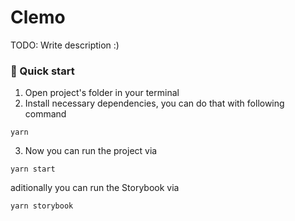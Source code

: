 # Clemo

TODO: Write description :)

### 🚀 Quick start

1. Open project's folder in your terminal
2. Install necessary dependencies, you can do that with following command

```ssh
yarn
```

3. Now you can run the project via

```ssh
yarn start
```

aditionally you can run the Storybook via
```ssh
yarn storybook
```

